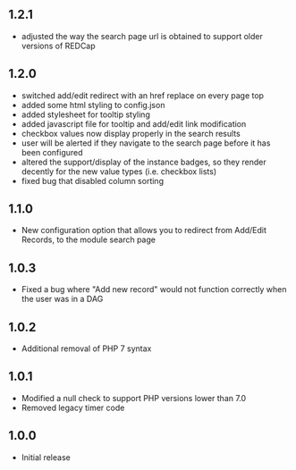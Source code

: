 ## 1.2.1
- adjusted the way the search page url is obtained to support older versions of REDCap
## 1.2.0
- switched add/edit redirect with an href replace on every page top
- added some html styling to config.json
- added stylesheet for tooltip styling
- added javascript file for tooltip and add/edit link modification
- checkbox values now display properly in the search results
- user will be alerted if they navigate to the search page before it has been configured
- altered the support/display of the instance badges, so they render decently for the new value types (i.e. checkbox lists)
- fixed bug that disabled column sorting
## 1.1.0
- New configuration option that allows you to redirect from Add/Edit Records, to the module search page
## 1.0.3
- Fixed a bug where "Add new record" would not function correctly when the user was in a DAG
## 1.0.2
- Additional removal of PHP 7 syntax
## 1.0.1
- Modified a null check to support PHP versions lower than 7.0
- Removed legacy timer code
## 1.0.0
- Initial release